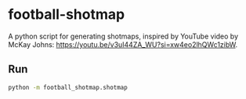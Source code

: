 # football-shotmap

A python script for generating shotmaps, inspired by YouTube video by McKay Johns: https://youtu.be/v3uI44ZA_WU?si=xw4eo2lhQWc1zibW.

## Run

```bash
python -m football_shotmap.shotmap
```
